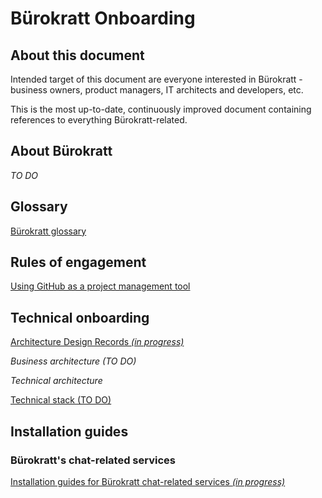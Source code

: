 # Bürokratt Onboarding

## About this document

Intended target of this document are everyone interested in Bürokratt - business owners, product managers, IT architects and developers, etc.

This is the most up-to-date, continuously improved document containing references to everything Bürokratt-related.

## About Bürokratt
_TO DO_

## Glossary
[Bürokratt glossary](glossary.md)

## Rules of engagement

[Using GitHub as a project management tool](rules-of-engagement/using-github-as-a-project-management-tool.md)

## Technical onboarding
[Architecture Design Records _(in progress)_](architecture-design-records.md)

_Business architecture (TO DO)_

_Technical architecture_

[Technical stack (TO DO)](documents/technical-stack.md)

## Installation guides
### Bürokratt's chat-related services
[Installation guides for Bürokratt chat-related services _(in progress)_](https://github.com/buerokratt/Installation-Guides/tree/8-installation-guide-to-start-using-b%C3%BCrokratts-chat-related-services-on-docker)
